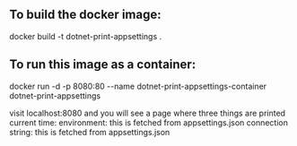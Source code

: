 ## To build the docker image:
docker build -t dotnet-print-appsettings .

## To run this image as a container:
docker run -d -p 8080:80 --name dotnet-print-appsettings-container dotnet-print-appsettings


visit localhost:8080 and you will see a page where three things are printed
current time:
environment: this is fetched from appsettings.json
connection string: this is fetched from appsettings.json
